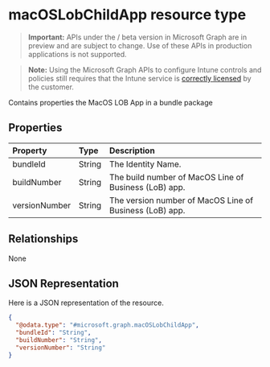 ﻿# macOSLobChildApp resource type

> **Important:** APIs under the / beta version in Microsoft Graph are in preview and are subject to change. Use of these APIs in production applications is not supported.

> **Note:** Using the Microsoft Graph APIs to configure Intune controls and policies still requires that the Intune service is [correctly licensed](https://go.microsoft.com/fwlink/?linkid=839381) by the customer.

Contains properties the MacOS LOB App in a bundle package
## Properties
|Property|Type|Description|
|:---|:---|:---|
|bundleId|String|The Identity Name.|
|buildNumber|String|The build number of MacOS Line of Business (LoB) app.|
|versionNumber|String|The version number of MacOS Line of Business (LoB) app.|

## Relationships
None
## JSON Representation
Here is a JSON representation of the resource.
<!-- {
  "blockType": "resource",
  "@odata.type": "microsoft.graph.macOSLobChildApp"
}
-->
``` json
{
  "@odata.type": "#microsoft.graph.macOSLobChildApp",
  "bundleId": "String",
  "buildNumber": "String",
  "versionNumber": "String"
}
```





